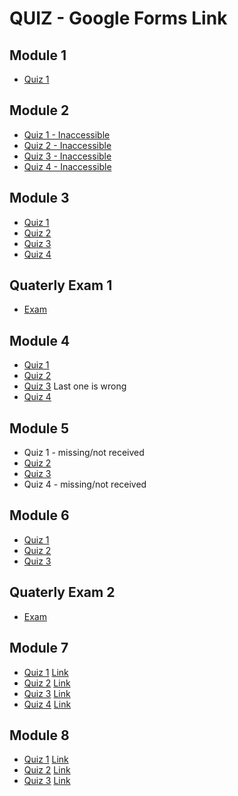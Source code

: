 # QUIZ - Google Forms Link


## Module 1
- [Quiz 1](https://docs.google.com/forms/d/e/1FAIpQLScKTy2VLRZHFq7CS7wm2Dw2YUwPVtEzMJnGm0Lz7eSpyI2GFA/viewscore?viewscore=AE0zAgCQ-58wN1R2PkJo2q1jrtnFN2fvkYO00wmDtJTQHi2Zxejn9NXTqzab7DDZ5Q)

## Module 2
- [Quiz 1 - Inaccessible](https://docs.google.com/forms/d/e/1FAIpQLSf_n9zMZuIKGVDF-FCyB45lNK1yX7kTJmIdSV1TKH5leTTunw/closedform)
- [Quiz 2 - Inaccessible](https://docs.google.com/forms/d/e/1FAIpQLSefKGFaxU00WSClynsZrjOucuJHZZT23wsXEJ53hnoUQUbVkA/closedform)
- [Quiz 3 - Inaccessible](https://docs.google.com/forms/d/e/1FAIpQLSefKGFaxU00WSClynsZrjOucuJHZZT23wsXEJ53hnoUQUbVkA/closedform)
- [Quiz 4 - Inaccessible](https://forms.gle/wy1sBt7BXLGvT9K88)

## Module 3
- [Quiz 1](https://docs.google.com/forms/d/e/1FAIpQLSck0SwqGsOGNFbXeimt4sDfpiOpV5GtPkOOgz8jvi1qG5ylIA/viewscore?viewscore=AE0zAgBU91XSlYWW296WIOonaWFifHcLOqiQnnp56Ij12ExS49ICNbiARKEWssaNgQ)
- [Quiz 2](https://docs.google.com/forms/d/e/1FAIpQLSde7ZKVC16M8ak4hNSH-cQOIZyBCzKeIUrH7LQebabZ3a0LdA/viewscore?viewscore=AE0zAgBO6_PwP1r1TremxoyU-K648kSwh1P9MTOZ9Z2fjh373ZKL5hAYztKxeQZ5eQ)
- [Quiz 3](https://docs.google.com/forms/d/e/1FAIpQLSfG4SywERNgCR2lbp8GCusBaiaZfKC9MvhMUvT5_wI38trx5w/viewscore?viewscore=AE0zAgAjJUAIyR90yILpKPq62IjVp9DyTRJ0fi17G7VMbl4B0SqcCIR2VDICorioQg)
- [Quiz 4](https://docs.google.com/forms/d/e/1FAIpQLSfKr7E9NV1v0UrlvS6-VH6ZPGpB-ThYzzcUorNLhFKfwcmSSw/viewscore?viewscore=AE0zAgDtmcoBV1SPPwPtGMYU5a4KRdrdXkyn5b62mV08f-63b-RN9FhqIHlLbima8A)

## Quaterly Exam 1
- [Exam](https://docs.google.com/forms/d/e/1FAIpQLSez4EJSgS0b791FIcnTQkTbWd9SoCzzQ1OYT0FfxDORCn_JDg/viewform)

## Module 4
- [Quiz 1](https://docs.google.com/forms/d/e/1FAIpQLSerpJbC-RhUXJFc467Uvj6LR5x0MalZ7ZnsescDswfHlC3IPw/viewscore?viewscore=AE0zAgCvwL8gIe_FCyP7FKo0pNexrDz60phUNwsx-iJnJ744tzakyH5PML31nSo3zQ)
- [Quiz 2](https://docs.google.com/forms/d/e/1FAIpQLSdrgSjjR7nR5ItTHxlvvFPRgBv9DCWkIf7niR68Xk4-GtfaxQ/viewscore?viewscore=AE0zAgCnJWebPxE2Oj8vkEPafjsspa8V3B8DoKXdK3by9mn3qP-ngFsxnu5_DUlmaw)
- [Quiz 3](https://github.com/kowsiknd/FMML-Labs/blob/main/Quiz/Module%204%20Quiz%203%20-%20FMML%202021%20Quiz.pdf) Last one is wrong
- [Quiz 4](https://github.com/kowsiknd/FMML-Labs/blob/main/Quiz/Support%20Vector%20Machines%20-%20FMML%202021%20Quiz.pdf)

## Module 5
- Quiz 1 - missing/not received
- [Quiz 2](https://github.com/kowsiknd/FMML-Labs/blob/main/Quiz/Module%205%20Quiz%202%20-%20FMML%202021%20Quiz.pdf)
- [Quiz 3](https://github.com/kowsiknd/FMML-Labs/blob/main/Quiz/Module%205%20Quiz%203%20-%20FMML%202021%20Quiz.pdf)
- Quiz 4 - missing/not received

## Module 6
- [Quiz 1](https://docs.google.com/forms/d/e/1FAIpQLSelE8HZTX0sPCN6UyNOmUYvwG80dKDLhrbaGIRhpfpAunKAcw/viewform)
- [Quiz 2](https://docs.google.com/forms/d/e/1FAIpQLSczexL-tnTdBwh3biLbonKj5wHQq6bbCLXvGB_7xMRBDNiaGg/viewform)
- [Quiz 3](https://docs.google.com/forms/d/e/1FAIpQLScJLdG5DOt8MnNbR9BT3fhp4QFcxvGGbSQQdC99vEq2egvc1A/viewform)

## Quaterly Exam 2
- [Exam](https://docs.google.com/forms/d/e/1FAIpQLSe2V900MF5PPqx36NJY-kK24GktyVCKvoTwFjhxkI5Wb458Rg/viewform)

## Module 7
- [Quiz 1](https://github.com/kowsiknd/FMML-Labs/blob/main/Quiz/MODULE%207%20QUIZ%201.pdf) [Link](https://docs.google.com/forms/d/e/1FAIpQLSd8HqUHFdjmO7afXje4LABVHamro2ZQ8HLBkIynFHInU4jvRg/viewform)
- [Quiz 2](https://github.com/kowsiknd/FMML-Labs/blob/main/Quiz/MODULE%207%20QUIZ%202.pdf) [Link](https://docs.google.com/forms/d/e/1FAIpQLSeMLaILApjEOnLPYSjRbCykhV5morTxWTrarrq8ulmQwGqXAA/viewform)
- [Quiz 3](https://github.com/kowsiknd/FMML-Labs/blob/main/Quiz/MODULE%207%20QUIZ%203.pdf) [Link](https://docs.google.com/forms/d/e/1FAIpQLSfug0kzIQsExYbe-zaV_lyOsl3BxI3153WecXUJO5LZpj5BMQ/viewform)
- [Quiz 4](https://github.com/kowsiknd/FMML-Labs/blob/main/Quiz/MODULE%207%20QUIZ%204.pdf) [Link](https://docs.google.com/forms/d/e/1FAIpQLSdYXWy2qbqn5mxX8CzBq4U7eApShk-cPNaViC8dz-9x4TrHWw/viewform)


## Module 8
- [Quiz 1](https://github.com/kowsiknd/FMML-Labs/blob/main/Quiz/MODULE%208%20QUIZ%201.pdf) [Link](https://docs.google.com/forms/d/e/1FAIpQLScdXOytlHQ3uBd5jI_yECjpQKklUY0645eStfPy5v7-8r1haw/viewform)
- [Quiz 2](https://github.com/kowsiknd/FMML-Labs/blob/main/Quiz/MODULE%208%20QUIZ%202.pdf) [Link](https://docs.google.com/forms/u/0/d/e/1FAIpQLSfiUAHu0Hm0TgYFBSkqkVBNtREzvKefVjz7ktVcXL_6h2qONg/viewform)
- [Quiz 3](https://github.com/kowsiknd/FMML-Labs/blob/main/Quiz/MODULE%208%20QUIZ%203.pdf) [Link](https://docs.google.com/forms/d/e/1FAIpQLSeS2ttSvSLEUGGMNH6ibQPnE3CDJkXAb6fhd_c6gXf7mgzTJQ/viewform)
